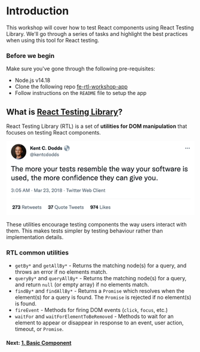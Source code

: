 # Introduction

This workshop will cover how to test React components using React Testing Library. We'll go through a series of tasks and highlight the best practices when using this tool for React testing.

### Before we begin

Make sure you've gone through the following pre-requisites:
 
- Node.js v14.18
- Clone the following repo [fe-rtl-workshop-app](https://github.com/ITV/fe-rtl-workshop-app)
- Follow instructions on the `README` file to setup the app

## What is [React Testing Library](https://testing-library.com/)?

React Testing Library (RTL) is a set of **utilities for DOM manipulation** that focuses on testing React components.

![Quote from Kent C. Dodds](./assets/kent-c-dodds-quote.png)

These utilities encourage testing components the way users interact with them. This makes tests simpler by testing behaviour rather than implementation details.

### RTL common utilities

- `getBy*` and `getAllBy*` - Returns the matching node(s) for a query, and throws an error if no elements match.
- `queryBy*` and `queryAllBy*` - Returns the matching node(s) for a query, and return `null` (or empty array) if no elements match.
- `findBy*` and `findAllBy*` - Returns a `Promise` which resolves when the element(s) for a query is found. The `Promise` is rejected if no element(s) is found.
- `fireEvent` - Methods for firing DOM events (`click`, `focus`, etc.)
- `waitFor` and `waitForElementToBeRemoved` - Methods to wait for an element to appear or disappear in response to an event, user action, timeout, or `Promise`.

#### Next: [1. Basic Component](./1.basic-component/README.md)

